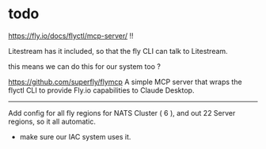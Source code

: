 # todo

https://fly.io/docs/flyctl/mcp-server/ !!

Litestream has it included, so that the fly CLI can talk to Litestream.

this means we can do this for our system too ? 



https://github.com/superfly/flymcp A simple MCP server that wraps the flyctl CLI to provide Fly.io capabilities to Claude Desktop.

---

Add config for all fly regions for NATS Cluster ( 6 ), and out 22 Server regions, so it all automatic.

- make sure our IAC system uses it.


